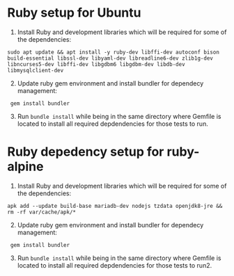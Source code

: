 # Ruby setup for Ubuntu
1. Install Ruby and development libraries which will be required for some of the dependencies: 
```
sudo apt update && apt install -y ruby-dev libffi-dev autoconf bison build-essential libssl-dev libyaml-dev libreadline6-dev zlib1g-dev libncurses5-dev libffi-dev libgdbm6 libgdbm-dev libdb-dev libmysqlclient-dev
```

2. Update ruby gem environment and install bundler for dependecy management:
```
 gem install bundler
```

3. Run `bundle install` while being in the same directory where Gemfile is located to install all required depdendencies for those tests to run. 

# Ruby depedency setup for ruby-alpine
1. Install Ruby and development libraries which will be required for some of the dependencies: 
```
apk add --update build-base mariadb-dev nodejs tzdata openjdk8-jre && rm -rf var/cache/apk/*
```

2. Update ruby gem environment and install bundler for dependecy management:
```
 gem install bundler
```


3. Run `bundle install` while being in the same directory where Gemfile is located to install all required depdendencies for those tests to run2. 

